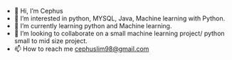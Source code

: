 - 👋 Hi, I’m Cephus
- 👀 I’m interested in python, MYSQL, Java, Machine learning with Python.
- 🌱 I’m currently learning python and Machine learning.
- 💞️ I’m looking to collaborate on a small machine learning project/ python small to mid size project.
- 📫 How to reach me cephuslim98@gmail.com 

<!---
Cephus123/Cephus123 is a ✨ special ✨ repository because its `README.md` (this file) appears on your GitHub profile.
You can click the Preview link to take a look at your changes.
--->
